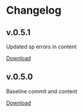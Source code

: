 # Changelog


## v.0.5.1

Updated sp errors in content

[Download](https://github.com/Tech-for-Life/Oath/releases/tag/v0.5.1)

## v.0.5.0

Baseline commit and content

[Download](https://github.com/Tech-for-Life/Oath/releases/tag/v0.5.0)
